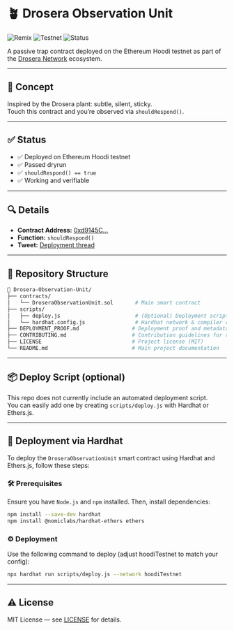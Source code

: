 # 🪴 Drosera Observation Unit

![Remix](https://img.shields.io/badge/Built%20with-Remix-%23F26D00?logo=ethereum)
![Testnet](https://img.shields.io/badge/Deployed%20on-Hoodi%20Testnet-blue)
![Status](https://img.shields.io/badge/shouldRespond-true-brightgreen)

A passive trap contract deployed on the Ethereum Hoodi testnet as part of the [Drosera Network](https://x.com/DroseraNetwork) ecosystem.

---

## 🧠 Concept  
Inspired by the Drosera plant: subtle, silent, sticky.  
Touch this contract and you’re observed via `shouldRespond()`.

---

## ✅ Status  
- ✅ Deployed on Ethereum Hoodi testnet  
- ✅ Passed dryrun  
- ✅ `shouldRespond() == true`  
- ✅ Working and verifiable

---

## 🔍 Details  
- **Contract Address:** [0xd9145C...](https://eth-hoodi.blockscout.com/address/0xd9145CCE52D386f254917e481eB44e9943F39138)  
- **Function:** `shouldRespond()`  
- **Tweet:** [Deployment thread](https://x.com/Kaelvin21/status/1945037342818845002)

---

## 📂 Repository Structure

```bash
📁 Drosera-Observation-Unit/
├── contracts/
│   └── DroseraObservationUnit.sol       # Main smart contract
├── scripts/
│   ├── deploy.js                        # (Optional) Deployment script using Hardhat
│   └── hardhat.config.js                # Hardhat network & compiler configuration
├── DEPLOYMENT_PROOF.md                 # Deployment proof and metadata
├── CONTRIBUTING.md                     # Contribution guidelines for this project
├── LICENSE                             # Project license (MIT)
└── README.md                           # Main project documentation

```
---

## 📦 Deploy Script (optional)  
This repo does not currently include an automated deployment script.  
You can easily add one by creating `scripts/deploy.js` with Hardhat or Ethers.js.

---

## 🚀 Deployment via Hardhat

To deploy the `DroseraObservationUnit` smart contract using Hardhat and Ethers.js, follow these steps:

### 🛠️ Prerequisites

Ensure you have `Node.js` and `npm` installed. Then, install dependencies:

```bash
npm install --save-dev hardhat
npm install @nomiclabs/hardhat-ethers ethers

```

### ⚙️ Deployment
Use the following command to deploy (adjust hoodiTestnet to match your config):

```bash
npx hardhat run scripts/deploy.js --network hoodiTestnet
```
---

## ⚠️ License  
MIT License — see [LICENSE](LICENSE) for details.

